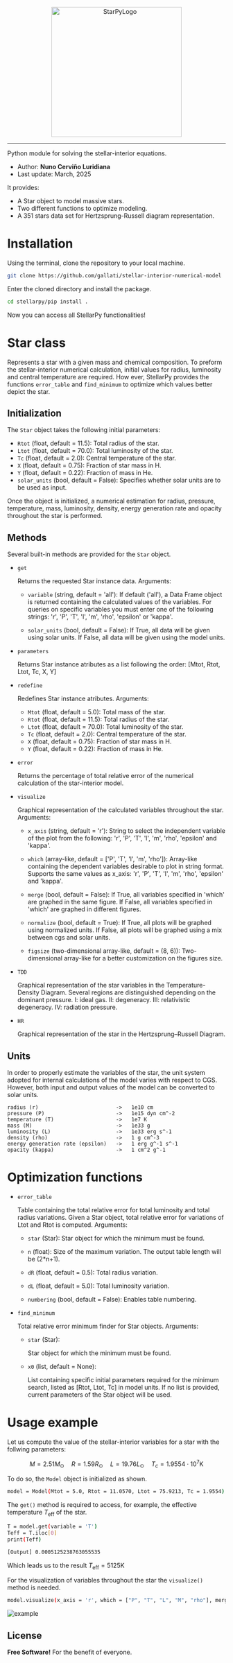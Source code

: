 <p align="center">
  <img src="images/StellarPyLogo.png" alt="StarPyLogo" width="300px" height="auto">
</p>

---

Python module for solving the stellar-interior equations.

 - Author: **Nuno Cerviño Luridiana**
 - Last update: March, 2025

It provides:

* A Star object to model massive stars.
* Two different functions to optimize modeling.
* A 351 stars data set for Hertzsprung-Russell diagram representation.


# Installation

Using the terminal, clone the repository to your local machine.

```sh
git clone https://github.com/gallati/stellar-interior-numerical-model
```

Enter the cloned directory and install the package.

```sh
cd stellarpy/pip install .
```

Now you can access all StellarPy functionalities!


# Star class

Represents a star with a given mass and chemical composition. To preform the stellar-interior numerical calculation, initial values for radius, luminosity and central temperature are required. How ever, StellarPy provides the functions `error_table` and `find_minimum` to optimize which values better depict the star.

## Initialization

The `Star` object takes the following initial parameters:

* `Rtot` (float, default = 11.5): Total radius of the star.
* `Ltot` (float, default = 70.0): Total luminosity of the star.
* `Tc` (float, default = 2.0): Central temperature of the star.
* `X` (float, default = 0.75): Fraction of star mass in H.
* `Y` (float, default = 0.22): Fraction of mass in He.
* `solar_units` (bool, default = False): Specifies whether solar units are to be used as input.

Once the object is initialized, a numerical estimation for radius, pressure, temperature, mass, luminosity, density, energy generation rate and opacity throughout the star is performed.


## Methods

Several built-in methods are provided for the `Star` object.

* `get`

    Returns the requested Star instance data. Arguments:

    * `variable` (string, default = 'all'):
        If default ('all'), a Data Frame object is returned containing the calculated values of the variables. 
        For queries on specific variables you must enter one of the following strings: 'r', 'P', 'T', 'l', 'm', 'rho', 'epsilon' or 'kappa'.

    * `solar_units` (bool, default = False):
        If True, all data will be given using solar units.
        If False, all data will be given using the model units.


* `parameters`
    
    Returns Star instance atributes as a list following the order: [Mtot, Rtot, Ltot, Tc, X, Y]


* `redefine`

    Redefines Star instance atributes. Arguments:

    * `Mtot` (float, default = 5.0): Total mass of the star.
    * `Rtot` (float, default = 11.5): Total radius of the star.
    * `Ltot` (float, default = 70.0): Total luminosity of the star.
    * `Tc` (float, default = 2.0): Central temperature of the star.
    * `X` (float, default = 0.75): Fraction of star mass in H.
    * `Y` (float, default = 0.22): Fraction of mass in He.


* `error`

    Returns the percentage of total relative error of the numerical calculation of the star-interior model.


* `visualize`
    
    Graphical representation of the calculated variables throughout the star. Arguments:
        
    * `x_axis` (string, default = 'r'): 
        String to select the independent variable of the plot from the following: 
        'r', 'P', 'T', 'l', 'm', 'rho', 'epsilon' and 'kappa'.

    * `which` (array-like, default = ['P', 'T', 'l', 'm', 'rho']): 
        Array-like containing the dependent variables desirable to plot in string format.
        Supports the same values as x_axis: 'r', 'P', 'T', 'l', 'm', 'rho', 'epsilon' and 'kappa'.

    * `merge` (bool, default = False):
        If True, all variables specified in 'which' are graphed in the same figure.
        If False, all variables specified in 'which' are graphed in different figures.

    * `normalize` (bool, default = True):
        If True, all plots will be graphed using normalized units.
        If False, all plots will be graphed using a mix between cgs and solar units.

    * `figsize` (two-dimensional array-like, default = (8, 6)):
        Two-dimensional array-like for a better customization on the figures size.


* `TDD`

    Graphical representation of the star variables in the Temperature-Density Diagram. Several regions are distinguished depending on the dominant pressure. I: ideal gas. II: degeneracy. III: relativistic degeneracy. IV: radiation pressure.


* `HR`

    Graphical representation of the star in the Hertzsprung–Russell Diagram.


## Units

In order to properly estimate the variables of the star, the unit system adopted for internal calculations of the model varies with respect to CGS. However, both input and output values of the model can be converted to solar units.

    radius (r)                         ->   1e10 cm
    pressure (P)                       ->   1e15 dyn cm^-2
    temperature (T)                    ->   1e7 K
    mass (M)                           ->   1e33 g
    luminosity (L)                     ->   1e33 erg s^-1
    density (rho)                      ->   1 g cm^-3
    energy generation rate (epsilon)   ->   1 erg g^-1 s^-1
    opacity (kappa)                    ->   1 cm^2 g^-1


# Optimization functions

* `error_table`

    Table containing the total relative error for total luminosity and total radius variations. Given a Star object, total relative error for variations of Ltot and Rtot is computed. Arguments:

    * `star` (Star): 
        Star object for which the minimum must be found.

    * `n` (float):
        Size of the maximum variation. The output table length will be (2*n+1).

    * `dR` (float, default = 0.5): 
        Total radius variation.

    * `dL` (float, default = 5.0): 
        Total luminosity variation.
    
    * `numbering` (bool, default = False):
        Enables table numbering.


* `find_minimum`
    
    Total relative error minimum finder for Star objects. Arguments:

    * `star` (Star):

        Star object for which the minimum must be found.

    * `x0` (list, default = None): 

        List containing specific initial parameters required for the minimum search, listed as [Rtot, Ltot, Tc] in model units. If no list is provided, current parameters of the Star object will be used.

# Usage example

Let us compute the value of the stellar-interior variables for a star with the follwing parameters:

$$M = 2.51 M_\odot \quad R = 1.59 R_\odot \quad L = 19.76 L_\odot \quad T_c = 1.9554\cdot10^7 \text{K}$$

To do so, the `Model` object is initialized as shown.

```sh
model = Model(Mtot = 5.0, Rtot = 11.0570, Ltot = 75.9213, Tc = 1.9554)
```

The `get()` method is required to access, for example, the effective temperature $T_{\text{eff}}$ of the star.

```sh
T = model.get(variable = 'T')
Teff = T.iloc[0]
print(Teff)
```
```sh
[Output] 0.0005125238763055535
```

Which leads us to the result $T_{\text{eff}}=5125 \text{K}$

For the visualization of variables throughout the star the `visualize()` method is needed.

```sh
model.visualize(x_axis = 'r', which = ["P", "T", "L", "M", "rho"], merge = True)
```

![example](images/example.png) 


License
----

**Free Software!** 
For the benefit of everyone.